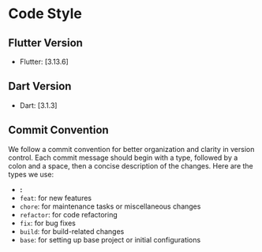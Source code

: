 # Code Style

## Flutter Version

- Flutter: [3.13.6]

## Dart Version

- Dart: [3.1.3]

## Commit Convention

We follow a commit convention for better organization and clarity in version control. Each commit message should begin
with a type, followed by a colon and a space, then a concise description of the changes. Here are the types we use:

- **<type>: <description>**
- `feat`: for new features
- `chore`: for maintenance tasks or miscellaneous changes
- `refactor`: for code refactoring
- `fix`: for bug fixes
- `build`: for build-related changes
- `base`: for setting up base project or initial configurations

